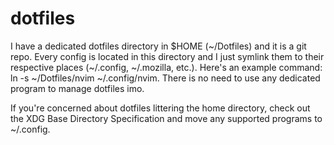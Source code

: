 # dotfiles

I have a dedicated dotfiles directory in $HOME (~/Dotfiles) and it is a git repo. Every config is located in this directory and I just symlink them to their respective places (~/.config, ~/.mozilla, etc.). Here's an example command: ln -s ~/Dotfiles/nvim ~/.config/nvim. There is no need to use any dedicated program to manage dotfiles imo.

If you're concerned about dotfiles littering the home directory, check out the XDG Base Directory Specification and move any supported programs to ~/.config.